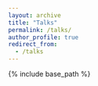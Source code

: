 ```yaml
---
layout: archive
title: "Talks"
permalink: /talks/
author_profile: true
redirect_from:
  - /talks
---
```


{% include base_path %}

<!-- 
Talks
======
<ul>{% for post in site.talks %}
  {% include archive-single-talk-cv.html %}
{% endfor %}</ul>
-->
